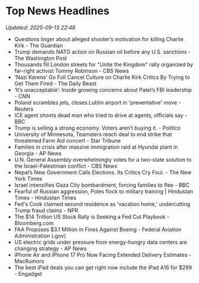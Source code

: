 # Top News Headlines

_Updated: 2025-09-13 22:48_

- Questions linger about alleged shooter’s motivation for killing Charlie Kirk - The Guardian
- Trump demands NATO action on Russian oil before any U.S. sanctions - The Washington Post
- Thousands fill London streets for "Unite the Kingdom" rally organized by far-right activist Tommy Robinson - CBS News
- 'Nazi Karens' Go Full Cancel Culture on Charlie Kirk Critics By Trying to Get Them Fired - The Daily Beast
- ‘It’s unacceptable’: Inside growing concerns about Patel’s FBI leadership - CNN
- Poland scrambles jets, closes Lublin airport in 'preventative' move - Reuters
- ICE agent shoots dead man who tried to drive at agents, officials say - BBC
- Trump is selling a strong economy. Voters aren’t buying it. - Politico
- University of Minnesota, Teamsters reach deal to end strike that threatened Farm Aid concert - Star Tribune
- Families in crisis after massive immigration raid at Hyundai plant in Georgia - AP News
- U.N. General Assembly overwhelmingly votes for a two-state solution to the Israel-Palestinian conflict - CBS News
- Nepal’s New Government Calls Elections. Its Critics Cry Foul. - The New York Times
- Israel intensifies Gaza City bombardment, forcing families to flee - BBC
- Fearful of Russian aggression, Poles flock to military training | Hindustan Times - Hindustan Times
- Fed's Cook claimed second residence as 'vacation home,' undercutting Trump fraud claims - NPR
- The $14 Trillion US Stock Rally is Seeking a Fed Cut Playbook - Bloomberg.com
- FAA Proposes $3.1 Million in Fines Against Boeing - Federal Aviation Administration (.gov)
- US electric grids under pressure from energy-hungry data centers are changing strategy - AP News
- iPhone Air and iPhone 17 Pro Now Facing Extended Delivery Estimates - MacRumors
- The best iPad deals you can get right now include the iPad A16 for $299 - Engadget